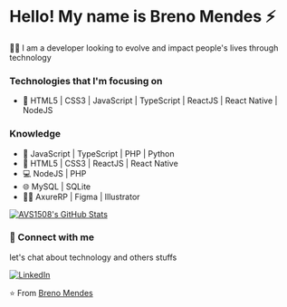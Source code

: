# Hello! My name is Breno Mendes :zap:

:man_technologist: I am a developer looking to evolve and impact people's lives through technology 

### Technologies that I'm focusing on

 - :robot: HTML5 | CSS3 | JavaScript | TypeScript | ReactJS | React Native | NodeJS

### Knowledge
 
 - :speech_balloon: JavaScript | TypeScript | PHP | Python
 - :art: HTML5 | CSS3 | ReactJS | React Native 
 - :computer: NodeJS | PHP
 - :globe_with_meridians: MySQL | SQLite
 - :man_artist: AxureRP | Figma | Illustrator
 
[![AVS1508's GitHub Stats](https://github-readme-stats.vercel.app/api?username=Brenox889&show_icons=true)](https://github.com/Brenox889)

### :handshake: Connect with me

let's chat about technology and others stuffs

<a href="https://www.linkedin.com/in/breno-mendes-14206318a/"><img alt="LinkedIn" src="https://img.shields.io/badge/LinkedIn-Breno Mendes-blue?style=flat-square&logo=linkedin"></a>

⭐️ From [Breno Mendes](https://github.com/Brenox889)
